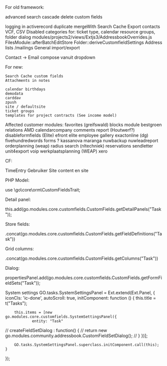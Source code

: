For old framework:

advanced search
cascade delete custom fields

logging in activerecord
duplicate
mergeWith
Search Cache
Export contacts VCF, CSV
Disabled categories for: ticket type, calendar resource groups, folder dialog
modules/projects2/views/Extjs3/AddressbookOverrides.js
FilesModule::afterBatchEditStore
Folder::deriveCustomfieldSettings
Address lists /mailings
General import/export


Contact -> Email compose vanuit dropdown

For new:

	Search Cache custom fields
	Attachments in notes

	calendar birthdays
	demodata
	carddav
	zpush
	site / defaultsite
	ticket groups
	templates for project contracts (See income model)




Affected customer modules:
favorites (greifswald)
  blocks module
	bestgroen
	relations
	AMD
	calendarcompany
	comments report (Houtwerf?)
	disableformfields (Elite)
	efront
	elite
	employee gallery
	exactonline (dg)
	fivehundredwords
	forms ?
	kassanova
	maranga
	nuwbackup
	nuwleadreport
	orderplanning (weap)
	radius search (nltechniek)
	reservations
	sendletter
	unit4export
	voip
	werkplaatsplanning (WEAP)
	xero







CF:

TimeEntry
Gebruiker
Site content en site


PHP Model:

use \go\core\orm\CustomFieldsTrait;

Detail panel:

this.add(go.modules.core.customfields.CustomFields.getDetailPanels("Task"));

Store fields:

.concat(go.modules.core.customfields.CustomFields.getFieldDefinitions("Task"))

Grid columns:

.concat(go.modules.core.customfields.CustomFields.getColumns("Task"))


Dialog:

propertiesPanel.add(go.modules.core.customfields.CustomFields.getFormFieldSets("Task"));


System settings
GO.tasks.SystemSettingsPanel = Ext.extend(Ext.Panel, {
	iconCls: 'ic-done',
	autoScroll: true,
	initComponent: function () {
		this.title = t("Tasks");		
		
		this.items = [new go.modules.core.customfields.SystemSettingsPanel({
				entity: "Task"
//				createFieldSetDialog : function() {
//					return new go.modules.community.addressbook.CustomFieldSetDialog();
//				}
		})];
		
		
		GO.tasks.SystemSettingsPanel.superclass.initComponent.call(this);
	}
});
